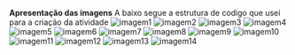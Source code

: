 **Apresentação das imagens** 
A baixo segue a estrutura de codigo que usei para a criação da atividade
![imagem1](https://github.com/LucasDanielDias/AramuniTabalho/blob/4f86c093b17d12984ad859ca4ac157dd5b1bb552/imgs/Foto1.jpeg)
![imagem2](https://github.com/LucasDanielDias/AramuniTabalho/blob/97b74e2e653603a4f1acbc37b4c3bc8e144da737/imgs/Foto%202.jpeg)
![imagem3](https://github.com/LucasDanielDias/AramuniTabalho/blob/97b74e2e653603a4f1acbc37b4c3bc8e144da737/imgs/Foto%203.jpeg)
![imagem4](https://github.com/LucasDanielDias/AramuniTabalho/blob/50159f123b62d27034d8b0af9132e94878691644/imgs/foto%204.jpeg)
![imagem5](https://github.com/LucasDanielDias/AramuniTabalho/blob/50159f123b62d27034d8b0af9132e94878691644/imgs/foto%205.jpeg)
![imagem6](https://github.com/LucasDanielDias/AramuniTabalho/blob/50159f123b62d27034d8b0af9132e94878691644/imgs/foto%206.jpeg)
![imagem7](https://github.com/LucasDanielDias/AramuniTabalho/blob/97b74e2e653603a4f1acbc37b4c3bc8e144da737/imgs/Foto%207.jpeg)
![imagem8](https://github.com/LucasDanielDias/AramuniTabalho/blob/97b74e2e653603a4f1acbc37b4c3bc8e144da737/imgs/Foto%208.jpeg)
![imagem9](https://github.com/LucasDanielDias/AramuniTabalho/blob/97b74e2e653603a4f1acbc37b4c3bc8e144da737/imgs/Foto%209.jpeg)
![imagem10](https://github.com/LucasDanielDias/AramuniTabalho/blob/97b74e2e653603a4f1acbc37b4c3bc8e144da737/imgs/Foto%2010.jpeg)
![imagem11](https://github.com/LucasDanielDias/AramuniTabalho/blob/97b74e2e653603a4f1acbc37b4c3bc8e144da737/imgs/Foto%2011.jpeg)
![imagem12](https://github.com/LucasDanielDias/AramuniTabalho/blob/97b74e2e653603a4f1acbc37b4c3bc8e144da737/imgs/Foto%2012.jpeg)
![imagem13](https://github.com/LucasDanielDias/AramuniTabalho/blob/97b74e2e653603a4f1acbc37b4c3bc8e144da737/imgs/Foto%2013.jpeg)
![imagem14](https://github.com/LucasDanielDias/AramuniTabalho/blob/97b74e2e653603a4f1acbc37b4c3bc8e144da737/imgs/Foto%2014.jpeg)




